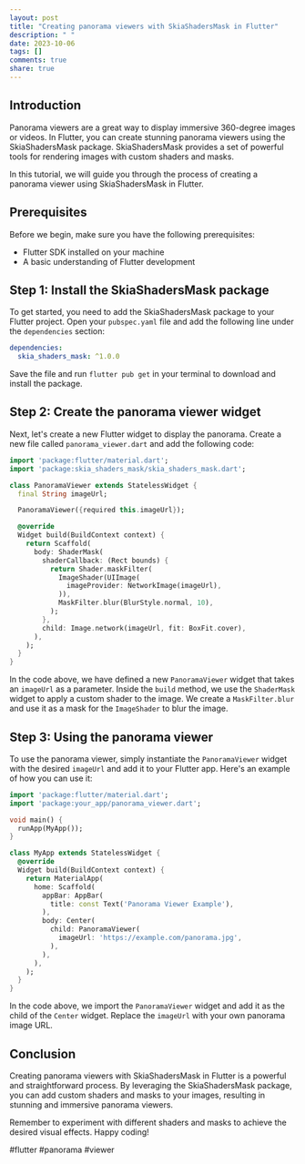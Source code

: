 ```yaml
---
layout: post
title: "Creating panorama viewers with SkiaShadersMask in Flutter"
description: " "
date: 2023-10-06
tags: []
comments: true
share: true
---
```


## Introduction

Panorama viewers are a great way to display immersive 360-degree images or videos. In Flutter, you can create stunning panorama viewers using the SkiaShadersMask package. SkiaShadersMask provides a set of powerful tools for rendering images with custom shaders and masks.

In this tutorial, we will guide you through the process of creating a panorama viewer using SkiaShadersMask in Flutter.

## Prerequisites

Before we begin, make sure you have the following prerequisites:

- Flutter SDK installed on your machine
- A basic understanding of Flutter development

## Step 1: Install the SkiaShadersMask package

To get started, you need to add the SkiaShadersMask package to your Flutter project. Open your `pubspec.yaml` file and add the following line under the `dependencies` section:

```yaml
dependencies:
  skia_shaders_mask: ^1.0.0
```

Save the file and run `flutter pub get` in your terminal to download and install the package.

## Step 2: Create the panorama viewer widget

Next, let's create a new Flutter widget to display the panorama. Create a new file called `panorama_viewer.dart` and add the following code:

```dart
import 'package:flutter/material.dart';
import 'package:skia_shaders_mask/skia_shaders_mask.dart';

class PanoramaViewer extends StatelessWidget {
  final String imageUrl;

  PanoramaViewer({required this.imageUrl});

  @override
  Widget build(BuildContext context) {
    return Scaffold(
      body: ShaderMask(
        shaderCallback: (Rect bounds) {
          return Shader.maskFilter(
            ImageShader(UIImage(
              imageProvider: NetworkImage(imageUrl),
            )),
            MaskFilter.blur(BlurStyle.normal, 10),
          );
        },
        child: Image.network(imageUrl, fit: BoxFit.cover),
      ),
    );
  }
}
```

In the code above, we have defined a new `PanoramaViewer` widget that takes an `imageUrl` as a parameter. Inside the `build` method, we use the `ShaderMask` widget to apply a custom shader to the image. We create a `MaskFilter.blur` and use it as a mask for the `ImageShader` to blur the image.

## Step 3: Using the panorama viewer

To use the panorama viewer, simply instantiate the `PanoramaViewer` widget with the desired `imageUrl` and add it to your Flutter app. Here's an example of how you can use it:

```dart
import 'package:flutter/material.dart';
import 'package:your_app/panorama_viewer.dart';

void main() {
  runApp(MyApp());
}

class MyApp extends StatelessWidget {
  @override
  Widget build(BuildContext context) {
    return MaterialApp(
      home: Scaffold(
        appBar: AppBar(
          title: const Text('Panorama Viewer Example'),
        ),
        body: Center(
          child: PanoramaViewer(
            imageUrl: 'https://example.com/panorama.jpg',
          ),
        ),
      ),
    );
  }
}
```

In the code above, we import the `PanoramaViewer` widget and add it as the child of the `Center` widget. Replace the `imageUrl` with your own panorama image URL.

## Conclusion

Creating panorama viewers with SkiaShadersMask in Flutter is a powerful and straightforward process. By leveraging the SkiaShadersMask package, you can add custom shaders and masks to your images, resulting in stunning and immersive panorama viewers.

Remember to experiment with different shaders and masks to achieve the desired visual effects. Happy coding!

#flutter #panorama #viewer